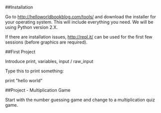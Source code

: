 ##Installation

Go to http://helloworldbookblog.com/tools/ and download the installer for your operating system. This will include everything you need. We will be using Python version 2.X.

If there are installation issues, http://repl.it/ can be used for the first few sessions (before graphics are required). 


##First Project

Introduce print, variables, input / raw_input

Type this to print something:

  print "hello world"


##Project - Multiplication Game

Start with the number guessing game and change to a multiplication quiz game. 
